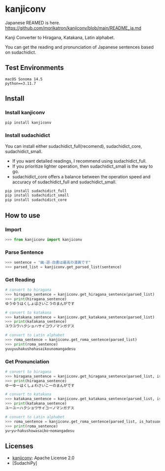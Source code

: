 # kanjiconv
Japanese REAMED is here.  
https://github.com/morikatron/kanjiconv/blob/main/README_ja.md

Kanji Converter to Hiragana, Katakana, Latin alphabet.  

You can get the reading and pronunciation of Japanese sentences based on sudachidict.  

## Test Environments
```
macOS Sonoma 14.5
python==3.11.7
```

## Install
### Install kanjiconv
```bash
pip install kanjiconv
```

### Install sudachidict
You can install either sudachidict_full(recomend), sudachidict_core, sudachidict_small.
- If you want detailed readings, I recommend using sudachidict_full.
- If you prioritize lighter operation, then sudachidict_small is the way to go.
- sudachidict_core offers a balance between the operation speed and accuracy of sudachidict_full and sudachidict_small.
```bash
pip install sudachidict_full
pip install sudachidict_small
pip install sudachidict_core
```

## How to use
### Import
```python
>>> from kanjiconv import kanjiconv
```

### Parse Sentence
```python
>>> sentence = "幽☆遊☆白書は最高の漫画です"
>>> parsed_list = kanjiconv.get_parsed_list(sentence)
```

### Get Reading
```python
# convert to hiragana
>>> hiragana_sentence = kanjiconv.get_hiragana_sentence(parsed_list)
>>> print(hiragana_sentence)
ゆうゆうはくしょはさいこうのまんがです

# convert to katakana
>>> katakana_sentence = kanjiconv.get_katakana_sentence(parsed_list)
>>> print(katakana_sentence)
ユウユウハクショハサイコウノマンガデス

# convert to Latin alphabet
>>> roma_sentence = kanjiconv.get_roma_sentence(parsed_list)
>>> print(roma_sentence)
yuuyuuhakushohasaikounomangadesu
```

### Get Pronunciation
```python
# convert to hiragana
>>> hiragana_sentence = kanjiconv.get_hiragana_sentence(parsed_list, is_hatsuon=True)
>>> print(hiragana_sentence)
ゆーゆーはくしょわさいこーのまんがです

# convert to katakana
>>> katakana_sentence = kanjiconv.get_katakana_sentence(parsed_list, is_hatsuon=True)
>>> print(katakana_sentence)
ユーユーハクショワサイコーノマンガデス

# convert to Latin alphabet
>>> roma_sentence = kanjiconv.get_roma_sentence(parsed_list, is_hatsuon=True)
>>> print(roma_sentence)
yuｰyuｰhakushowasaikoｰnomangadesu
```


## Licenses
- [kanjiconv](https://github.com/morikatron/kanjiconv/blob/main/LICENSE): Apache License 2.0
- [SudachiPy]
